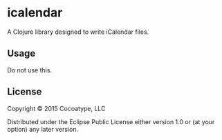 # icalendar

A Clojure library designed to write iCalendar files.

## Usage

Do not use this.

## License

Copyright © 2015 Cocoatype, LLC

Distributed under the Eclipse Public License either version 1.0 or (at
your option) any later version.
